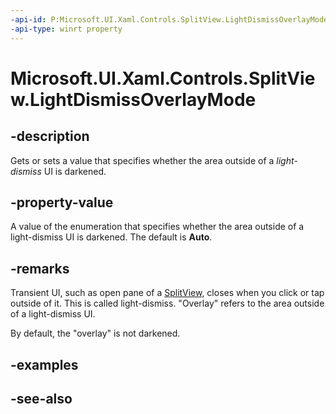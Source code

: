 ```yaml
---
-api-id: P:Microsoft.UI.Xaml.Controls.SplitView.LightDismissOverlayMode
-api-type: winrt property
---
```


<!-- Property syntax
public Windows.UI.Xaml.Controls.LightDismissOverlayMode LightDismissOverlayMode { get;  set; }
-->

# Microsoft.UI.Xaml.Controls.SplitView.LightDismissOverlayMode

## -description

Gets or sets a value that specifies whether the area outside of a *light-dismiss* UI is darkened.

## -property-value

A value of the enumeration that specifies whether the area outside of a light-dismiss UI is darkened. The default is **Auto**.

## -remarks

Transient UI, such as open pane of a [SplitView](splitview.md), closes when you click or tap outside of it. This is called light-dismiss. "Overlay" refers to the area outside of a light-dismiss UI.

By default, the "overlay" is not darkened.

## -examples

## -see-also
